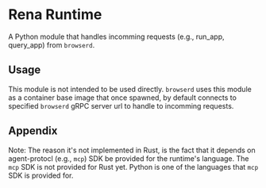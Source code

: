 # Rena Runtime

A Python module that handles incomming requests (e.g., run_app, query_app) from `browserd`.

## Usage

This module is not intended to be used directly. `browserd` uses this module as a container base image that once spawned, by default connects to specified `browserd` gRPC server url to handle to incomming requests.

## Appendix

Note: The reason it's not implemented in Rust, is the fact that it depends on agent-protocl (e.g., `mcp`) SDK be provided for the runtime's language. The `mcp` SDK is not provided for Rust yet. Python is one of the languages that `mcp` SDK is provided for.
